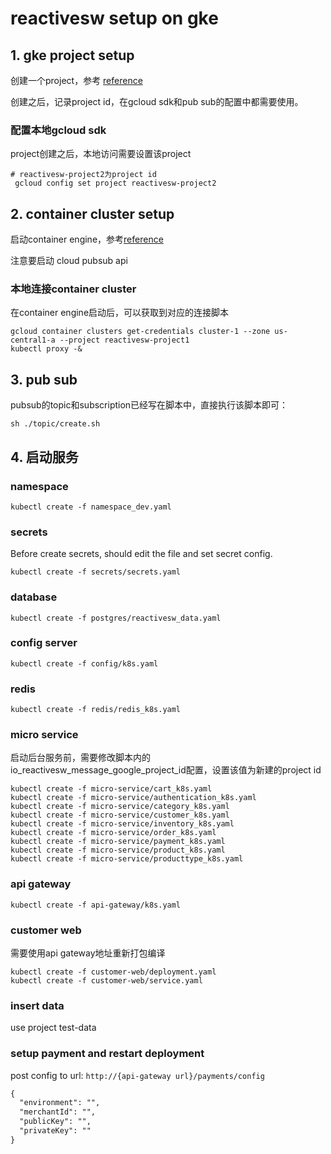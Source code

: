 # reactivesw setup on gke

## 1. gke project setup

创建一个project，参考 [reference](https://cloud.google.com/resource-manager/docs/creating-managing-projects)

创建之后，记录project id，在gcloud sdk和pub sub的配置中都需要使用。

### 配置本地gcloud sdk

project创建之后，本地访问需要设置该project

```shell
# reactivesw-project2为project id
 gcloud config set project reactivesw-project2
```

## 2. container cluster setup

启动container engine，参考[reference](https://cloud.google.com/container-engine/docs/quickstart)

注意要启动 cloud pubsub api

### 本地连接container cluster

在container engine启动后，可以获取到对应的连接脚本

```shell
gcloud container clusters get-credentials cluster-1 --zone us-central1-a --project reactivesw-project1
kubectl proxy -&
```

## 3. pub sub

pubsub的topic和subscription已经写在脚本中，直接执行该脚本即可：

```shell
sh ./topic/create.sh
```

## 4. 启动服务

### namespace

```shell
kubectl create -f namespace_dev.yaml
```

### secrets

Before create secrets, should edit the file and set secret config.

```shell
kubectl create -f secrets/secrets.yaml
```

### database

```shell
kubectl create -f postgres/reactivesw_data.yaml
```

### config server

```shell
kubectl create -f config/k8s.yaml
```

### redis

```shell
kubectl create -f redis/redis_k8s.yaml
```

### micro service

启动后台服务前，需要修改脚本内的io_reactivesw_message_google_project_id配置，设置该值为新建的project id

```shell
kubectl create -f micro-service/cart_k8s.yaml
kubectl create -f micro-service/authentication_k8s.yaml
kubectl create -f micro-service/category_k8s.yaml
kubectl create -f micro-service/customer_k8s.yaml
kubectl create -f micro-service/inventory_k8s.yaml
kubectl create -f micro-service/order_k8s.yaml
kubectl create -f micro-service/payment_k8s.yaml
kubectl create -f micro-service/product_k8s.yaml
kubectl create -f micro-service/producttype_k8s.yaml
```

### api gateway

```shell
kubectl create -f api-gateway/k8s.yaml
```

### customer web

需要使用api gateway地址重新打包编译

```shell
kubectl create -f customer-web/deployment.yaml
kubectl create -f customer-web/service.yaml
```

### insert data

use project test-data

### setup payment and restart deployment

post config to url: `http://{api-gateway url}/payments/config`

```markdown
{
  "environment": "",
  "merchantId": "",
  "publicKey": "",
  "privateKey": ""
}
```
